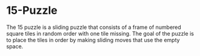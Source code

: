 # 15-Puzzle
The 15 puzzle is a sliding puzzle that consists of a frame of numbered square tiles in random order with one tile missing. The goal of the puzzle is to place the tiles in order by making sliding moves that use the empty space.

